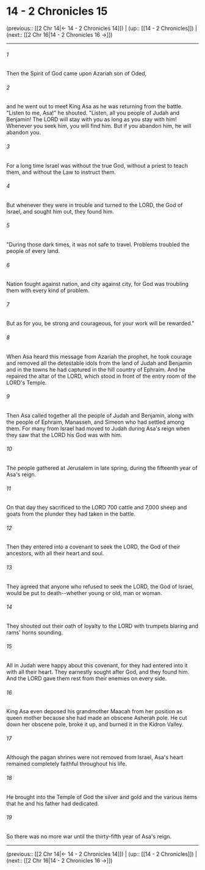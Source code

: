 # 14 - 2 Chronicles 15

(previous:: [[2 Chr 14|← 14 - 2 Chronicles 14]]) | (up:: [[14 - 2 Chronicles]]) | (next:: [[2 Chr 16|14 - 2 Chronicles 16 →]])

***


###### 1 
Then the Spirit of God came upon Azariah son of Oded, 

###### 2 
and he went out to meet King Asa as he was returning from the battle. "Listen to me, Asa!" he shouted. "Listen, all you people of Judah and Benjamin! The LORD will stay with you as long as you stay with him! Whenever you seek him, you will find him. But if you abandon him, he will abandon you. 

###### 3 
For a long time Israel was without the true God, without a priest to teach them, and without the Law to instruct them. 

###### 4 
But whenever they were in trouble and turned to the LORD, the God of Israel, and sought him out, they found him. 

###### 5 
"During those dark times, it was not safe to travel. Problems troubled the people of every land. 

###### 6 
Nation fought against nation, and city against city, for God was troubling them with every kind of problem. 

###### 7 
But as for you, be strong and courageous, for your work will be rewarded." 

###### 8 
When Asa heard this message from Azariah the prophet, he took courage and removed all the detestable idols from the land of Judah and Benjamin and in the towns he had captured in the hill country of Ephraim. And he repaired the altar of the LORD, which stood in front of the entry room of the LORD's Temple. 

###### 9 
Then Asa called together all the people of Judah and Benjamin, along with the people of Ephraim, Manasseh, and Simeon who had settled among them. For many from Israel had moved to Judah during Asa's reign when they saw that the LORD his God was with him. 

###### 10 
The people gathered at Jerusalem in late spring, during the fifteenth year of Asa's reign. 

###### 11 
On that day they sacrificed to the LORD 700 cattle and 7,000 sheep and goats from the plunder they had taken in the battle. 

###### 12 
Then they entered into a covenant to seek the LORD, the God of their ancestors, with all their heart and soul. 

###### 13 
They agreed that anyone who refused to seek the LORD, the God of Israel, would be put to death--whether young or old, man or woman. 

###### 14 
They shouted out their oath of loyalty to the LORD with trumpets blaring and rams' horns sounding. 

###### 15 
All in Judah were happy about this covenant, for they had entered into it with all their heart. They earnestly sought after God, and they found him. And the LORD gave them rest from their enemies on every side. 

###### 16 
King Asa even deposed his grandmother Maacah from her position as queen mother because she had made an obscene Asherah pole. He cut down her obscene pole, broke it up, and burned it in the Kidron Valley. 

###### 17 
Although the pagan shrines were not removed from Israel, Asa's heart remained completely faithful throughout his life. 

###### 18 
He brought into the Temple of God the silver and gold and the various items that he and his father had dedicated. 

###### 19 
So there was no more war until the thirty-fifth year of Asa's reign.

***

(previous:: [[2 Chr 14|← 14 - 2 Chronicles 14]]) | (up:: [[14 - 2 Chronicles]]) | (next:: [[2 Chr 16|14 - 2 Chronicles 16 →]])

